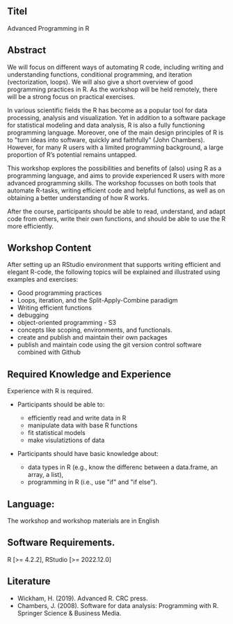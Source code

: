 ## Titel

Advanced Programming in R


## Abstract

We will focus on different ways of automating R code, including writing and understanding functions, conditional programming, and iteration (vectorization, loops). We will also give a short overview of good programming practices in R. As the workshop will be held remotely, there will be a strong focus on practical exercises.

In various scientific fields the R has become as a popular tool for data processing, analysis and visualization. Yet in addition to a software package for statistical modeling and data analysis, R is also a fully functioning programming language. Moreover, one of the main design principles of R is to "turn ideas into software, quickly and faithfully" (John Chambers). However, for many R users with a limited programming background, a large proportion of R’s potential remains untapped. 

This workshop explores the possibilities and benefits of (also) using R as a programming language, and aims to provide experienced R users with more advanced programming skills. The workshop focusses on both tools that automate R-tasks, writing efficient code and helpful functions, as well as on obtaining a better understanding of how R works. 

After the course, participants should be able to read, understand, and adapt code from others, write their own functions, and should be able to use the R more efficiently.



## Workshop Content

After setting up an RStudio environment that supports writing efficient and elegant R-code, the following topics will be explained and illustrated using examples and exercises:
- Good programming practices
- Loops, iteration, and the Split-Apply-Combine paradigm
- Writing efficient functions
- debugging
- object-oriented programming - S3
- concepts like scoping, environments, and functionals. 
- create and publish and maintain their own packages
- publish and maintain code using the git version control software combined with Github




## Required Knowledge and Experience 

Experience with R is required. 

* Participants should be able to:
	- efficiently read and write data in R
	- manipulate data with base R functions
	- fit statistical models
	- make visulatiztions of data
	
* Participants should have basic knowledge about:
	-  data types in R (e.g., know the differenc between a data.frame, an array, a list),
	-  programming in R (i.e., use "if" and "if else"). 


## Language:

The workshop and workshop materials are in English



## Software Requirements.

R [>= 4.2.2], 
RStudio [>= 2022.12.0]



## Literature

* Wickham, H. (2019). Advanced R. CRC press. 
* Chambers, J. (2008). Software for data analysis: Programming with R. Springer Science & Business Media.


